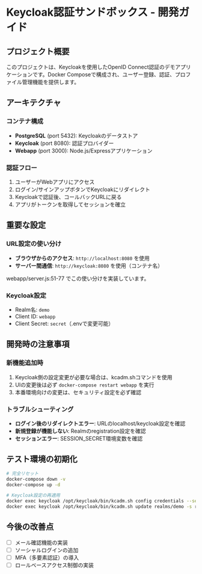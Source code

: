 # Keycloak認証サンドボックス - 開発ガイド

## プロジェクト概要
このプロジェクトは、Keycloakを使用したOpenID Connect認証のデモアプリケーションです。Docker Composeで構成され、ユーザー登録、認証、プロファイル管理機能を提供します。

## アーキテクチャ

### コンテナ構成
- **PostgreSQL** (port 5432): Keycloakのデータストア
- **Keycloak** (port 8080): 認証プロバイダー
- **Webapp** (port 3000): Node.js/Expressアプリケーション

### 認証フロー
1. ユーザーがWebアプリにアクセス
2. ログイン/サインアップボタンでKeycloakにリダイレクト
3. Keycloakで認証後、コールバックURLに戻る
4. アプリがトークンを取得してセッションを確立

## 重要な設定

### URL設定の使い分け
- **ブラウザからのアクセス**: `http://localhost:8080` を使用
- **サーバー間通信**: `http://keycloak:8080` を使用（コンテナ名）

webapp/server.js:51-77 でこの使い分けを実装しています。

### Keycloak設定
- Realm名: `demo`
- Client ID: `webapp`
- Client Secret: `secret`（.envで変更可能）

## 開発時の注意事項

### 新機能追加時
1. Keycloak側の設定変更が必要な場合は、kcadm.shコマンドを使用
2. UIの変更後は必ず `docker-compose restart webapp` を実行
3. 本番環境向けの変更は、セキュリティ設定を必ず確認

### トラブルシューティング
- **ログイン後のリダイレクトエラー**: URLのlocalhost/keycloak設定を確認
- **新規登録が機能しない**: Realmのregistration設定を確認
- **セッションエラー**: SESSION_SECRET環境変数を確認

## テスト環境の初期化

```bash
# 完全リセット
docker-compose down -v
docker-compose up -d

# Keycloak設定の再適用
docker exec keycloak /opt/keycloak/bin/kcadm.sh config credentials --server http://localhost:8080 --realm master --user admin --password admin
docker exec keycloak /opt/keycloak/bin/kcadm.sh update realms/demo -s registrationAllowed=true
```

## 今後の改善点
- [ ] メール確認機能の実装
- [ ] ソーシャルログインの追加
- [ ] MFA（多要素認証）の導入
- [ ] ロールベースアクセス制御の実装
